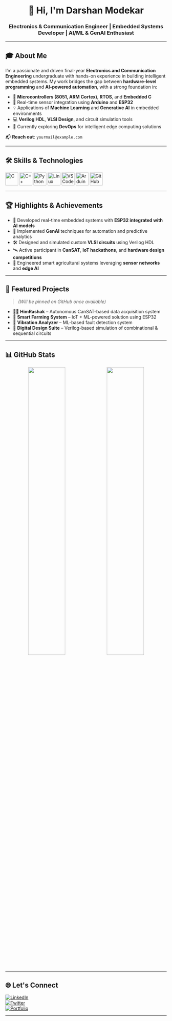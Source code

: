 <h1 align="center">👋 Hi, I'm Darshan Modekar</h1>
<h3 align="center">Electronics & Communication Engineer | Embedded Systems Developer | AI/ML & GenAI Enthusiast</h3>

---

## 🎓 About Me

I’m a passionate and driven final-year **Electronics and Communication Engineering** undergraduate with hands-on experience in building intelligent embedded systems. My work bridges the gap between **hardware-level programming** and **AI-powered automation**, with a strong foundation in:

- 🔧 **Microcontrollers (8051, ARM Cortex)**, **RTOS**, and **Embedded C**
- 📡 Real-time sensor integration using **Arduino** and **ESP32**
- 💡 Applications of **Machine Learning** and **Generative AI** in embedded environments
- 💻 **Verilog HDL**, **VLSI Design**, and circuit simulation tools
- 🚀 Currently exploring **DevOps** for intelligent edge computing solutions

📬 **Reach out**: `yourmail@example.com`  

---

## 🛠️ Skills & Technologies

<p align="left">
  <img src="https://cdn.jsdelivr.net/gh/devicons/devicon/icons/c/c-original.svg" width="40" alt="C"/>
  <img src="https://cdn.jsdelivr.net/gh/devicons/devicon/icons/cplusplus/cplusplus-original.svg" width="40" alt="C++"/>
  <img src="https://cdn.jsdelivr.net/gh/devicons/devicon/icons/python/python-original.svg" width="40" alt="Python"/>
  <img src="https://cdn.jsdelivr.net/gh/devicons/devicon/icons/linux/linux-original.svg" width="40" alt="Linux"/>
  <img src="https://cdn.jsdelivr.net/gh/devicons/devicon/icons/vscode/vscode-original.svg" width="40" alt="VSCode"/>
  <img src="https://cdn.jsdelivr.net/gh/devicons/devicon/icons/arduino/arduino-original.svg" width="40" alt="Arduino"/>
  <img src="https://cdn.jsdelivr.net/gh/devicons/devicon/icons/github/github-original.svg" width="40" alt="GitHub"/>
</p>

---

## 🏆 Highlights & Achievements

- 🔁 Developed real-time embedded systems with **ESP32 integrated with AI models**
- 🧠 Implemented **GenAI** techniques for automation and predictive analytics
- 🛠️ Designed and simulated custom **VLSI circuits** using Verilog HDL
- 🛰️ Active participant in **CanSAT**, **IoT hackathons**, and **hardware design competitions**
- 🌾 Engineered smart agricultural systems leveraging **sensor networks** and **edge AI**

---

## 📌 Featured Projects

> *(Will be pinned on GitHub once available)*

- 👨‍🚀 **HimRashak** – Autonomous CanSAT-based data acquisition system  
- 🤖 **Smart Farming System** – IoT + ML-powered solution using ESP32  
- 🧠 **Vibration Analyzer** – ML-based fault detection system  
- 🔬 **Digital Design Suite** – Verilog-based simulation of combinational & sequential circuits  

---

## 📊 GitHub Stats

<p align="center">
  <img src="https://github-readme-stats.vercel.app/api?username=DarshanModekar&show_icons=true&theme=dark" width="48%" />
  <img src="https://github-readme-stats.vercel.app/api/top-langs/?username=DarshanModekar&layout=compact&theme=dark" width="48%" />
</p>

---

## 🌐 Let's Connect

[![LinkedIn](https://img.shields.io/badge/LinkedIn-blue?logo=linkedin&style=for-the-badge)](https://linkedin.com/in/YOUR_PROFILE)  
[![Twitter](https://img.shields.io/badge/Twitter-blue?logo=twitter&style=for-the-badge)](https://twitter.com/YOUR_HANDLE)  
[![Portfolio](https://img.shields.io/badge/Portfolio-grey?logo=githubpages&style=for-the-badge)](https://DarshanModekar.github.io/portfolio/)

---
